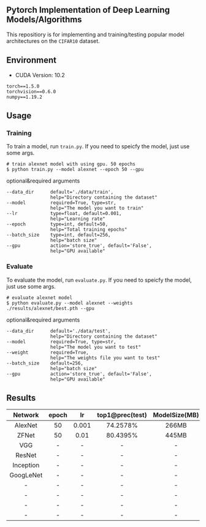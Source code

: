## Pytorch Implementation of Deep Learning Models/Algorithms

This repositiory is for implementing and training/testing popular model architectures on the `CIFAR10` dataset.



## Environment

- CUDA Version: 10.2 

```
torch==1.5.0
torchvision==0.6.0
numpy==1.19.2
```

## Usage

### Training

To train a model, run `train.py`.
If you need to speicfy the model, just use some args.

```
# train alexnet model with using gpu. 50 epochs
$ python train.py --model alexnet --epoch 50 --gpu
```

optional&required arguments

```
--data_dir      default='./data/train',
                help="Directory containing the dataset"
--model         required=True, type=str,
                help="The model you want to train"
--lr            type=float, default=0.001,
                help="Learning rate"
--epoch         type=int, default=50,
                help="Total training epochs"
--batch_size    type=int, default=256,
                help="batch size"
--gpu           action='store_true', default='False',
                help="GPU available"
```


### Evaluate

To evaluate the model, run `evaluate.py`.
If you need to speicfy the model, just use some args.

```
# evaluate alexnet model
$ python evaluate.py --model alexnet --weights ./results/alexnet/best.pth --gpu
```

optional&required arguments

```
--data_dir      default='./data/test',
                help="Directory containing the dataset"
--model         required=True, type=str,
                help="The model you want to test"
--weight        required=True,
                help="The weights file you want to test"
--batch_size    default=256,
                help="batch size"
--gpu           action='store_true', default='False',
                help="GPU available"
```


## Results

|Network|epoch|lr|top1@prec(test)|ModelSize(MB)|
|:---:|:---:|:---:|:---:|:---:|
|AlexNet|50|0.001|74.2578%|266MB|
|ZFNet|50|0.01|80.4395%|445MB|
|VGG|-|-|-|-|-|-|
|ResNet|-|-|-|-|-|-|
|Inception|-|-|-|-|-|-|
|GoogLeNet|-|-|-|-|-|
|-|-|-|-|-|-|
|-|-|-|-|-|-|
|-|-|-|-|-|-|
|-|-|-|-|-|-|



